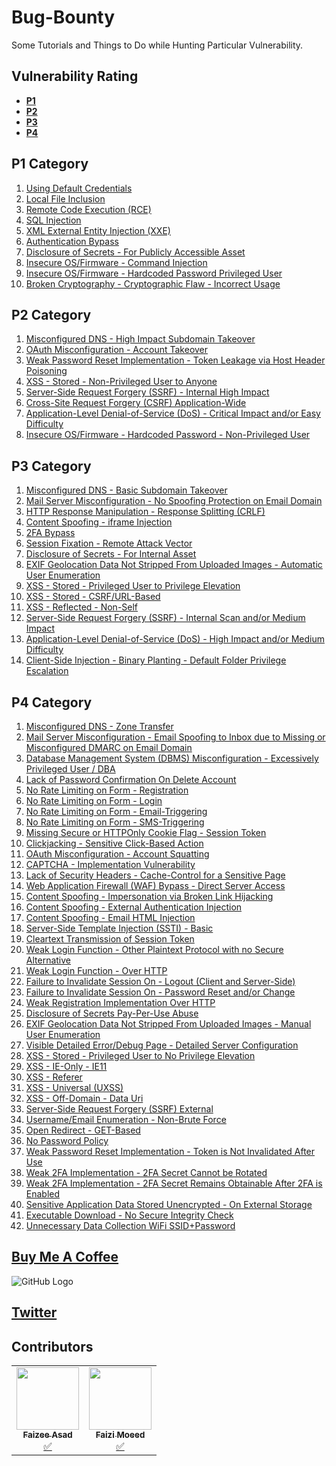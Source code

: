 
# Bug-Bounty

Some Tutorials and Things to Do while Hunting Particular Vulnerability. 

## Vulnerability Rating

+ **[P1](#p1)**
+ **[P2](#p2)**
+ **[P3](#p3)**
+ **[P4](#p4)**

## P1 Category
1. [Using Default Credentials](/P1%20Category/p1-1.md)
2. [Local File Inclusion](/P1%20Category/p1-2.md)
3. [Remote Code Execution (RCE)](/P1%20Category/p1-3.md)
4. [SQL Injection](/P1%20Category/p1-4.md)
5. [XML External Entity Injection (XXE)](/P1%20Category/p1-5.md)
6. [Authentication Bypass](/P1%20Category/p1-6.md)
7. [Disclosure of Secrets - For Publicly Accessible Asset](/P1%20Category/p1-7.md)
8. [Insecure OS/Firmware - Command Injection](/P1%20Category/p1-8.md)
9. [Insecure OS/Firmware - Hardcoded Password Privileged User](/P1%20Category/p1-9.md)
10. [Broken Cryptography - Cryptographic Flaw - Incorrect Usage](/P1%20Category/p1-10.md)

## P2 Category
1. [Misconfigured DNS - High Impact Subdomain Takeover](/P2%20Category/p2-1.md)
2. [OAuth Misconfiguration - Account Takeover](/P2%20Category/p2-2.md)
3. [Weak Password Reset Implementation - Token Leakage via Host Header Poisoning](/P2%20Category/p2-3.md)
4. [XSS - Stored - Non-Privileged User to Anyone](/P2%20Category/p2-4.md)
5. [Server-Side Request Forgery (SSRF) - Internal High Impact](/P2%20Category/p2-5.md)
6. [Cross-Site Request Forgery (CSRF) Application-Wide](/P2%20Category/p2-6.md)
7. [Application-Level Denial-of-Service (DoS) - Critical Impact and/or Easy Difficulty](/P2%20Category/p2-7.md)
8. [Insecure OS/Firmware - Hardcoded Password - Non-Privileged User](/P2%20Category/p2-8.md)

## P3 Category
1. [Misconfigured DNS - Basic Subdomain Takeover](/P3%20Category/p3-1.md)
2. [Mail Server Misconfiguration - No Spoofing Protection on Email Domain](/P3%20Category/p3-2.md)
3. [HTTP Response Manipulation - Response Splitting (CRLF)](/P3%20Category/p3-3.md)
4. [Content Spoofing - iframe Injection](/P3%20Category/p3-4.md)
5. [2FA Bypass](/P3%20Category/p3-5.md)
6. [Session Fixation - Remote Attack Vector](/P3%20Category/p3-6.md)
7. [Disclosure of Secrets - For Internal Asset](/P3%20Category/p3-7.md)
8. [EXIF Geolocation Data Not Stripped From Uploaded Images - Automatic User Enumeration](/P3%20Category/p3-8.md)
9. [XSS - Stored - Privileged User to Privilege Elevation](/P3%20Category/p3-9.md)
10. [XSS - Stored - CSRF/URL-Based](/P3%20Category/p3-10.md)
11. [XSS - Reflected - Non-Self](/P3%20Category/p3-11.md)
12. [Server-Side Request Forgery (SSRF) - Internal Scan and/or Medium Impact](/P3%20Category/p3-12.md)
13. [Application-Level Denial-of-Service (DoS) - High Impact and/or Medium Difficulty](/P3%20Category/p3-13.md)
14. [Client-Side Injection - Binary Planting - Default Folder Privilege Escalation](/P3%20Category/p3-14.md)

## P4 Category
1. [Misconfigured DNS - Zone Transfer](/P4%20Category/p4-1.md)
2. [Mail Server Misconfiguration - Email Spoofing to Inbox due to Missing or Misconfigured DMARC on Email Domain](/P4%20Category/p4-2.md)
3. [Database Management System (DBMS) Misconfiguration - Excessively Privileged User / DBA](/P4%20Category/p4-3.md)
4. [Lack of Password Confirmation On Delete Account](/P4%20Category/p4-4.md)
5. [No Rate Limiting on Form - Registration](/P4%20Category/p4-5.md)
6. [No Rate Limiting on Form - Login](/P4%20Category/p4-6.md)
7. [No Rate Limiting on Form - Email-Triggering](/P4%20Category/p4-7.md)
8. [No Rate Limiting on Form - SMS-Triggering](/P4%20Category/p4-8.md)
9. [Missing Secure or HTTPOnly Cookie Flag - Session Token](/P4%20Category/p4-9.md)
10. [Clickjacking - Sensitive Click-Based Action](/P4%20Category/p4-10.md)
11. [OAuth Misconfiguration - Account Squatting](/P4%20Category/p4-11.md)
12. [CAPTCHA - Implementation Vulnerability](/P4%20Category/p4-12.md)
13. [Lack of Security Headers - Cache-Control for a Sensitive Page](/P4%20Category/p4-13.md)
14. [Web Application Firewall (WAF) Bypass - Direct Server Access](/P4%20Category/p4-14.md)
15. [Content Spoofing - Impersonation via Broken Link Hijacking](/P4%20Category/p4-15.md)
16. [Content Spoofing - External Authentication Injection](/P4%20Category/p4-16.md) 
17. [Content Spoofing - Email HTML Injection](/P4%20Category/p4-17.md)
18. [Server-Side Template Injection (SSTI) - Basic](/P4%20Category/p4-18.md)
19. [Cleartext Transmission of Session Token](/P4%20Category/p4-19.md)
20. [Weak Login Function - Other Plaintext Protocol with no Secure Alternative ](/P4%20Category/p4-20.md)
21. [Weak Login Function - Over HTTP](/P4%20Category/p4-21.md)
22. [Failure to Invalidate Session On - Logout (Client and Server-Side)](/P4%20Category/p4-22.md)
23. [Failure to Invalidate Session On - Password Reset and/or Change](/P4%20Category/p4-23.md)
24. [Weak Registration Implementation Over HTTP](/P4%20Category/p4-24.md)
25. [Disclosure of Secrets Pay-Per-Use Abuse](/P4%20Category/p4-25.md)
26. [EXIF Geolocation Data Not Stripped From Uploaded Images - Manual User Enumeration](/P4%20Category/p4-26.md)
27. [Visible Detailed Error/Debug Page - Detailed Server Configuration](/P4%20Category/p4-27.md)
28. [XSS - Stored - Privileged User to No Privilege Elevation](/P4%20Category/p4-28.md)
29. [XSS - IE-Only - IE11](/P4%20Category/p4-29.md)
30. [XSS - Referer](/P4%20Category/p4-30.md)
31. [XSS - Universal (UXSS)](/P4%20Category/p4-31.md)
32. [XSS - Off-Domain - Data Uri](/P4%20Category/p4-32.md)
33. [Server-Side Request Forgery (SSRF) External](/P4%20Category/p4-33.md)
34. [Username/Email Enumeration - Non-Brute Force](/P4%20Category/p4-34.md)
35. [Open Redirect - GET-Based](/P4%20Category/p4-35.md)
36. [No Password Policy](/P4%20Category/p4-36.md)
37. [Weak Password Reset Implementation - Token is Not Invalidated After Use](/P4%20Category/p4-37.md)
38. [Weak 2FA Implementation - 2FA Secret Cannot be Rotated](/P4%20Category/p4-38.md)
39. [Weak 2FA Implementation - 2FA Secret Remains Obtainable After 2FA is Enabled](/P4%20Category/p4-39.md)
40. [Sensitive Application Data Stored Unencrypted - On External Storage](/P4%20Category/p4-40.md)
41. [Executable Download - No Secure Integrity Check](/P4%20Category/p4-41.md)
42. [Unnecessary Data Collection WiFi SSID+Password](/P4%20Category/p4-42.md)



## [Buy Me A Coffee](https://www.buymeacoffee.com/faizee)
![GitHub Logo](https://www.bmtdesigner.com/wp-content/uploads/2020/09/Buy-Me-a-Coffee-01.jpg) 

## [Twitter](https://twitter.com/faizee_asad)
 
## Contributors

<table>
	<tr>
		<td align="center"><a href="https://github.com/Faizee-Asad"><img src="https://avatars.githubusercontent.com/u/72010857?v=4?s=100" width="100px" height="100px" alt=""/><br><sub><b>Faizee Asad</b></sub></a><br><a href="#tutorial-Faizee-Asad" title="Tutorials">✅</a></td>
		<td align="center"><a href="https://github.com/Moeed9112"><img src="https://selftaught.blog/wp-content/uploads/2020/04/computer-2982270_1920.jpg" width="100px" height="100px" alt=""/><br><sub><b>Faizi Moeed</b></sub></a><br><a href="#tutorial-Moeed9112" title="Tutorials">✅</a></td>
	</tr>
</table>
